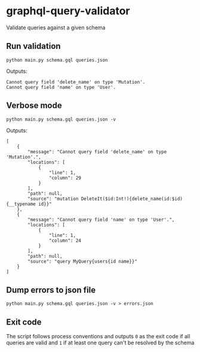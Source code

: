 # graphql-query-validator
Validate queries against a given schema

## Run validation
```
python main.py schema.gql queries.json
```
Outputs:
```
Cannot query field 'delete_name' on type 'Mutation'.
Cannot query field 'name' on type 'User'.
```

## Verbose mode
```
python main.py schema.gql queries.json -v
```
Outputs:
```
[
    {
        "message": "Cannot query field 'delete_name' on type 'Mutation'.",
        "locations": [
            {
                "line": 1,
                "column": 29
            }
        ],
        "path": null,
        "source": "mutation DeleteIt($id:Int!){delete_name(id:$id){__typename id}}"
    },
    {
        "message": "Cannot query field 'name' on type 'User'.",
        "locations": [
            {
                "line": 1,
                "column": 24
            }
        ],
        "path": null,
        "source": "query MyQuery{users{id name}}"
    }
]
```

## Dump errors to json file
```
python main.py schema.gql queries.json -v > errors.json
```

## Exit code
The script follows process conventions and outputs `0` as the exit code if all queries are valid and `1` if at least one query can't be resolved by the schema
